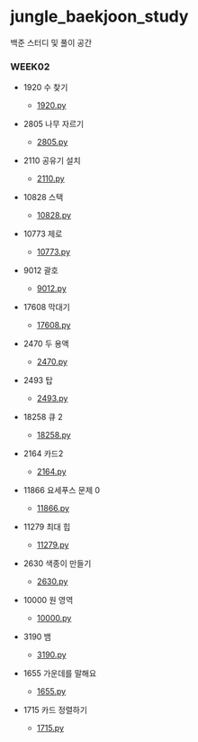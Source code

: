 # jungle_baekjoon_study
백준 스터디 및 풀이 공간

### WEEK02

* 1920 수 찾기
    - [1920.py](1920.py)

* 2805 나무 자르기
    - [2805.py](2805.py)

* 2110	공유기 설치
    - [2110.py](2110.py)

* 10828 스택
    - [10828.py](10828.py)

* 10773 제로
    - [10773.py](10773.py) 

* 9012 괄호
    - [9012.py](9012.py)

* 17608 막대기
    - [17608.py](17608.py)

* 2470 두 용액
    - [2470.py](2470.py)

* 2493 탑
    - [2493.py](2493.py)

* 18258 큐 2
    - [18258.py](18258.py)

* 2164 카드2
    - [2164.py](2164.py)

* 11866 요세푸스 문제 0
    - [11866.py](11866.py)

* 11279 최대 힙
    - [11279.py](11279.py)

* 2630 색종이 만들기
    - [2630.py](2630.py)

* 10000 원 영역
    - [10000.py](10000.py)

* 3190 뱀
    - [3190.py](3190.py)

* 1655 가운데를 말해요
    - [1655.py](1655.py)

* 1715 카드 정렬하기
    - [1715.py](1715.py)